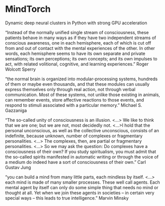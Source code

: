# MindTorch
Dynamic deep neural clusters in Python with strong GPU acceleration

“Instead of the normally unified single stream of consciousness, these patients behave in many ways as if they have two independent streams of conscious awareness, one in each hemisphere, each of which is cut off from and out of contact with the mental experiences of the other. In other words, each hemisphere seems to have its own separate and private sensations; its own perceptions; its own concepts; and its own impulses to act, with related volitional, cognitive, and learning experiences.”
Roger Wolcott Sperry

“the normal brain is organized into modular-processing systems, hundreds of them or maybe even thousands, and that these modules can usually express themselves only through real action, not through verbal communication. Most of these systems, not unlike those existing in animals, can remember events, store affective reactions to those events, and respond to stimuli associated with a particular memory.”
Michael S. Gazzaniga

“The so-called unity of consciousness is an illusion. <...> We like to think that we are one; but we are not, most decidedly not. <...>I hold that the personal unconscious, as well as the collective unconscious, consists of an indefinite, because unknown, number of complexes or fragmentary personalities. <...> The complexes, then, are partial or fragmentary personalities. <...> So we may ask the question: Do complexes have a consciousness of their own? If you study spiritualism, you must admit that the so-called spirits manifested in automatic writing or through the voice of a medium do indeed have a sort of consciousness of their own.”
Carl Gustav Jung

“you can build a mind from many little parts, each mindless by itself. <...> each mind is made of many smaller processes. These well call agents. Each mental agent by itself can only do some simple thing that needs no mind or thought at all. Yet when we join these agents in societies – in certain very special ways – this leads to true intelligence.”
Marvin Minsky
